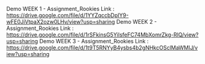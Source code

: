Demo WEEK 1 - Assignment_Rookies
Link : https://drive.google.com/file/d/1YYZqccbDpIY9-wFE0JiVtpaX2ozw0LHv/view?usp=sharing
Demo WEEK 2 - Assignment_Rookies
Link : https://drive.google.com/file/d/1rSFkinsG5YiIsfeFC74MbXomrZkg-RlQ/view?usp=sharing
Demo WEEK 3 - Assignment_Rookies
Link : https://drive.google.com/file/d/1t9T5RNYyB4ysbs4b2gNHkcOSclMaWMlJ/view?usp=sharing
